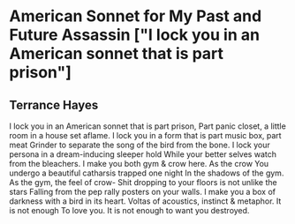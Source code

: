 # American Sonnet for My Past and Future Assassin ["I lock you in an American sonnet that is part prison"]
## Terrance Hayes
I lock you in an American sonnet that is part prison,
Part panic closet, a little room in a house set aflame.
I lock you in a form that is part music box, part meat
Grinder to separate the song of the bird from the bone.
I lock your persona in a dream-inducing sleeper hold
While your better selves watch from the bleachers.
I make you both gym & crow here. As the crow
You undergo a beautiful catharsis trapped one night
In the shadows of the gym. As the gym, the feel of crow-
Shit dropping to your floors is not unlike the stars
Falling from the pep rally posters on your walls.
I make you a box of darkness with a bird in its heart.
Voltas of acoustics, instinct & metaphor. It is not enough
To love you. It is not enough to want you destroyed.